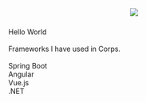 <div align="center">
  <img src="https://visitor-badge.laobi.icu/badge?page_id=Murc13lag0.Murc13lag0&"  />
</div>

###

<p align="left">Hello World<br><br>Frameworks I have used in Corps.<br><br>Spring Boot<br>Angular<br>Vue.js<br>.NET</p>

###
